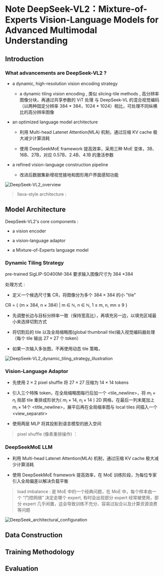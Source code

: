 # Note DeepSeek-VL2：Mixture-of-Experts Vision-Language Models for Advanced Multimodal Understanding 

## Introduction

### What advancements are DeepSeek-VL2 ?

- a dynamic, high-resolution vision encoding strategy

  - a dynamic tiling vision encoding , 类似 slicing-tile methods , 高分辨率图像分块，再通过共享参数的 ViT 处理 与 DeepSeek-VL 的混合视觉编码（以两种固定分辨率 384 * 384，1024 * 1024）相比，可处理不同纵横比的高分辨率图像
    
- an optimized language model architecture

  - 利用 Multi-head Latenet Attention(MLA) 机制，通过压缩 KV cache 极大减少计算消耗
 
  - 使用 DeepSeekMoE framework 提高效率，采用三种 MoE 变体，3B、16B、27B，对应 0.57B、2.4B、4.1B 的激活参数
    
- a refined vision-language construction pipeline

  - 改进后数据集新增视觉接地和图形用户界面感知功能
    
![DeepSeek-VL2_overview]()


> llava-style architecture :
>
> 

## Model Architecture

DeepSeek-VL2's core components :

- a vision encoder

- a vision-language adaptor

- a Mixture-of-Experts language model

### Dynamic Tiling Strategy

pre-trained SigLIP-SO400M-384 要求输入图像尺寸为 384 *384

处理方式 :

- 定义一个候选尺寸集 CR，将图像分为多个 $384 \times 384$ 的小 "tile"
 
CR = { (m × 384, n × 384) | m ∈ ℕ, n ∈ ℕ, 1 ≤ m, n, mn ≤ 9 }

- 先调整长边与目标分辨率一致（保持宽高比），再填充另一边，以填充区域最小来选择切割方式

- 将切割后的 tile 以及全局缩略图(global thumbnail tile)输入视觉编码器处理（每个 tile 输出 $27 \times 27$ 个 token）

- 如果一次输入多张图，不再使用动态 tile 策略，

![DeepSeek-VL2_dynamic_tiling_strategy_illustration]()  

### Vision-Language Adaptor

- 先使用 $2 \times 2$ pixel shuffle 将 $27 \times 27$ 压缩为 $14 \times 14$ tokens

- 引入三个特殊 token，在全局缩略图每行后加一个 <tile_newline>，将 $m_i \times n_i$ 局部 tile 重排成形状为( $m_i \times 14$, $n_i \times 14$ ) 2D 网格，在最后一列末尾加上 $m_i \times 14$个 <title_newline>，展平后再在全局缩率图与 local tiles 间插入一个 <view_separatir>

- 使用两层 MLP 将其投影到语言模型的嵌入空间

> pixel shuffle (像素重排操作) ：
>

### DeepSeekMoE LLM

- 利用 Multi-head Latenet Attention(MLA) 机制，通过压缩 KV cache 极大减少计算消耗
 
- 使用 DeepSeekMoE framework 提高效率，在 MoE 训练阶段，为每位专家引入全局偏差以解决负载平衡

> load imbalance : 是 MoE 中的一个经典问题，在 MoE 中，每个样本由一个 “门控网络” 决定走哪个 expert, 有时会出现部分 expert 经常被使用，部分 expert 几乎闲置，这会导致训练不充分、容易过拟合以及计算资源浪费等问题


![DeepSeek_architectural_configuration]()

## Data Construction



## Training Methodology



## Evaluation 





